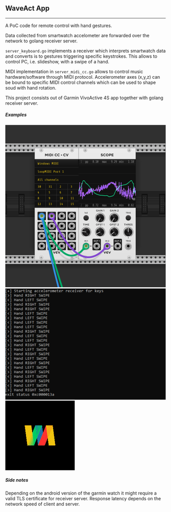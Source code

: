 ## WaveAct App
--- 

A PoC code for remote control with hand gestures.

Data collected from smartwatch accelometer are forwarded over the network to golang receiver server.

`server_keyboard.go` implements a receiver which interprets smartwatch data and converts is to gestures triggering specific keystrokes.
This allows to control PC, i.e. slideshow, with a swipe of a hand.

MIDI implementation in `server_midi_cc.go` allows to control music hardware/software through MIDI protocol. Accelerometer axes (x,y,z) can be bound to specific MIDI control channels which can be used to shape soud with hand rotation.

This project consists out of Garmin VivoActive 4S app together with golang receiver server.

##### Examples

![synthesis](waveact/resources/drawables/screen2.png)
![keyboard](waveact/resources/drawables/screen3.png)
![watchface](waveact/resources/drawables/screen.png)

##### Side notes
Depending on the android version of the garmin watch it might require a valid TLS certificate for receiver server.
Response latency depends on the network speed of client and server.

